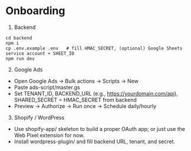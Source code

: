 # Onboarding

1. Backend

```
cd backend
npm i
cp .env.example .env   # fill HMAC_SECRET, (optional) Google Sheets service account + SHEET_ID
npm run dev
```

2. Google Ads

- Open Google Ads → Bulk actions → Scripts → New
- Paste ads-script/master.gs
- Set TENANT_ID, BACKEND_URL (e.g., https://yourdomain.com/api), SHARED_SECRET = HMAC_SECRET from backend
- Preview → Authorize → Run once → Schedule daily/hourly

3. Shopify / WordPress

- Use shopify-app/ skeleton to build a proper OAuth app; or just use the Web Pixel extension for now.
- Install wordpress-plugin/ and fill backend URL, tenant, and secret.
